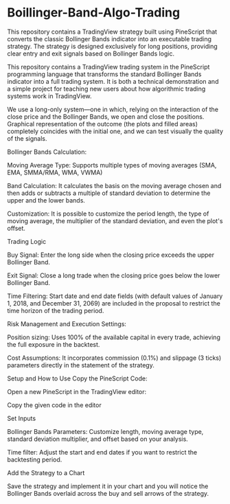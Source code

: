 # Boillinger-Band-Algo-Trading
This repository contains a TradingView strategy built using PineScript that converts the classic Bollinger Bands indicator into an executable trading strategy. The strategy is designed exclusively for long positions, providing clear entry and exit signals based on Bollinger Bands logic.


This repository contains a TradingView trading system in the PineScript programming language that transforms the standard Bollinger Bands indicator into a full trading system. It is both a technical demonstration and a simple project for teaching new users about how algorithmic trading systems work in TradingView.

We use a long-only system—one in which, relying on the interaction of the close price and the Bollinger Bands, we open and close the positions. Graphical representation of the outcome (the plots and filled areas) completely coincides with the initial one, and we can test visually the quality of the signals.

Bollinger Bands Calculation:

Moving Average Type: Supports multiple types of moving averages (SMA, EMA, SMMA/RMA, WMA, VWMA)

Band Calculation: It calculates the basis on the moving average chosen and then adds or subtracts a multiple of standard deviation to determine the upper and the lower bands.

Customization: It is possible to customize the period length, the type of moving average, the multiplier of the standard deviation, and even the plot's offset.

Trading Logic

Buy Signal: Enter the long side when the closing price exceeds the upper Bollinger Band.

Exit Signal: Close a long trade when the closing price goes below the lower Bollinger Band.

Time Filtering: Start date and end date fields (with default values of January 1, 2018, and December 31, 2069) are included in the proposal to restrict the time horizon of the trading period.

Risk Management and Execution Settings:

Position sizing: Uses 100% of the available capital in every trade, achieving the full exposure in the backtest.

Cost Assumptions: It incorporates commission (0.1%) and slippage (3 ticks) parameters directly in the statement of the strategy.

Setup and How to Use Copy the PineScript Code:

Open a new PineScript in the TradingView editor:

Copy the given code in the editor

Set Inputs

Bollinger Bands Parameters: Customize length, moving average type, standard deviation multiplier, and offset based on your analysis.

Time filter: Adjust the start and end dates if you want to restrict the backtesting period.

Add the Strategy to a Chart

Save the strategy and implement it in your chart and you will notice the Bollinger Bands overlaid across the buy and sell arrows of the strategy.
